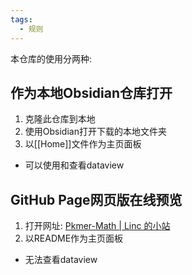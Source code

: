 ```yaml
---
tags:
  - 规则
---
```

本仓库的使用分两种: 
## 作为本地Obsidian仓库打开
1. 克隆此仓库到本地
2. 使用Obsidian打开下载的本地文件夹
3. 以[[Home]]文件作为主页面板
- 可以使用和查看dataview

## GitHub Page网页版在线预览
1. 打开网址: [Pkmer-Math | Linc 的小站](https://pkm-er.github.io/Pkmer-Math/)
2. 以README作为主页面板
- 无法查看dataview